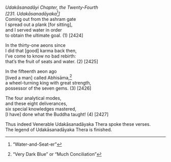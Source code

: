*Udakāsanadāyi Chapter, the Twenty-Fourth*  
*\[231. Udakāsanadāyaka*[^1]*\]*  
Coming out from the ashram gate  
I spread out a plank \[for sitting\],  
and I served water in order  
to obtain the ultimate goal. (1) \[2424\]

In the thirty-one aeons since  
I did that \[good\] karma back then,  
I’ve come to know no bad rebirth:  
that’s the fruit of seats and water. (2) \[2425\]

In the fifteenth aeon ago  
\[lived a man\] called Abhisāma,[^2]  
a wheel-turning king with great strength,  
possessor of the seven gems. (3) \[2426\]

The four analytical modes,  
and these eight deliverances,  
six special knowledges mastered,  
\[I have\] done what the Buddha taught! (4) \[2427\]

Thus indeed Venerable Udakāsanadāyaka Thera spoke these verses.  
The legend of Udakāsanadāyaka Thera is finished.

[^1]: “Water-and-Seat-er”

[^2]: “Very Dark Blue” or “Much Conciliation”
